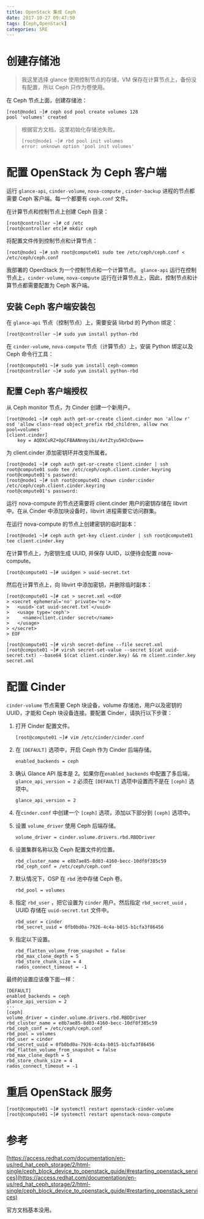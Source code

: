 ```yaml
---
title: OpenStack 集成 Ceph
date: 2017-10-27 09:47:50
tags: [Ceph,OpenStack]
categories: SRE
---
```


# 创建存储池

> 我这里选择 glance 使用控制节点的存储，VM 保存在计算节点上，备份没有配置，所以 Ceph 只作为卷使用。

在 Ceph 节点上面，创建存储池：



```shell
[root@node1 ~]# ceph osd pool create volumes 128
pool 'volumes' created
```

> 根据官方文档，这里初始化存储池失败。
>
> ```shell
> [root@node1 ~]# rbd pool init volumes
> error: unknown option 'pool init volumes'
> ```

# 配置 OpenStack 为 Ceph 客户端

运行 `glance-api`, `cinder-volume`, `nova-compute` , `cinder-backup` 进程的节点都需要 Ceph 客户端。每一个都要有 `ceph.conf` 文件。

在计算节点和控制节点上创建 Ceph 目录：

```shell
[root@controller ~]# cd /etc
[root@controller etc]# mkdir ceph
```

将配置文件传到控制节点和计算节点：

```shell
[root@node1 ~]# ssh root@compute01 sudo tee /etc/ceph/ceph.conf < /etc/ceph/ceph.conf
```

我部署的 OpenStack 为一个控制节点和一个计算节点。 `glance-api` 运行在控制节点上，`cinder-volume`, `nova-compute` 运行在计算节点上，因此，控制节点和计算节点都需要配置为 Ceph 客户端。

## 安装 Ceph 客户端安装包

在 `glance-api` 节点（控制节点）上，需要安装 librbd 的 Python 绑定：

```shell
[root@controller ~]# sudo yum install python-rbd
```

在 `cinder-volume`, `nova-compute` 节点（计算节点）上，安装 Python 绑定以及 Ceph 命令行工具：

```shell
[root@compute01 ~]# sudo yum install ceph-common
[root@controller ~]# sudo yum install python-rbd
```

## 配置 Ceph 客户端授权

从 Ceph monitor 节点，为 Cinder 创建一个新用户。

```
[root@node1 ~]# ceph auth get-or-create client.cinder mon 'allow r' osd 'allow class-read object_prefix rbd_children, allow rwx pool=volumes'
[client.cinder]
	key = AQDXCvRZ+OpCFBAANnmyibi/4vtZtyu5HJcQvw==
```

为 client.cinder 添加密钥环并改变所属者。

```shell
[root@node1 ~]# ceph auth get-or-create client.cinder | ssh root@compute01 sudo tee /etc/ceph/ceph.client.cinder.keyring
root@compute01's password: 
[root@node1 ~]# ssh root@compute01 chown cinder:cinder /etc/ceph/ceph.client.cinder.keyring
root@compute01's password:
```

运行 nova-compute 的节点还需要将 client.cinder 用户的密钥存储在 libvirt 中。在从 Cinder 中添加块设备时，libvirt 进程需要它访问群集。

在运行 nova-compute 的节点上创建密钥的临时副本：

```
[root@node1 ~]# ceph auth get-key client.cinder | ssh root@compute01 tee client.cinder.key
```

在计算节点上，为密钥生成 UUID, 并保存 UUID，以便待会配置 nova-compute。

```
[root@compute01 ~]# uuidgen > uuid-secret.txt
```

然后在计算节点上，向 libvirt 中添加密钥，并删除临时副本：

```
[root@compute01 ~]# cat > secret.xml <<EOF
> <secret ephemeral='no' private='no'>
>   <uuid>`cat uuid-secret.txt`</uuid>
>   <usage type='ceph'>
>     <name>client.cinder secret</name>
>   </usage>
> </secret>
> EOF

[root@compute01 ~]# virsh secret-define --file secret.xml
[root@compute01 ~]# virsh secret-set-value --secret $(cat uuid-secret.txt) --base64 $(cat client.cinder.key) && rm client.cinder.key secret.xml
```

# 配置 Cinder

 `cinder-volume` 节点需要 Ceph 块设备，volume 存储池，用户以及密钥的 UUID，才能和 Ceph 块设备连接。要配置 Cinder，请执行以下步骤：

1. 打开 Cinder 配置文件。

   ```
   [root@compute01 ~]# vim /etc/cinder/cinder.conf
   ```

2. 在 `[DEFAULT]` 选项中，开启 Ceph 作为 Cinder 后端存储。

   ```
   enabled_backends = ceph
   ```

3. 确认 Glance API 版本是 2。如果你在`enabled_backends` 中配置了多后端， `glance_api_version = 2` 必须在 `[DEFAULT]` 选项中设置而不是在 `[ceph]` 选项中。

   ```
   glance_api_version = 2
   ```

4. 在`cinder.conf` 中创建一个 `[ceph]` 选项，添加以下部分到 `[ceph]` 选项中。

5. 设置 `volume_driver` 使用 Ceph 后端存储。

   ```
   volume_driver = cinder.volume.drivers.rbd.RBDDriver
   ```

6. 设置集群名称以及 Ceph 配置文件的位置。

   ```
   rbd_cluster_name = e8b7ae85-8d03-4160-becc-10df8f385c59
   rbd_ceph_conf = /etc/ceph/ceph.conf
   ```

7. 默认情况下，OSP 在 `rbd` 池中存储 Ceph 卷。

   ```
   rbd_pool = volumes
   ```

8. 指定 `rbd_user` ，把它设置为 `cinder` 用户。然后指定 `rbd_secret_uuid` ，UUID 存储在 `uuid-secret.txt` 文件中。

   ```
   rbd_user = cinder
   rbd_secret_uuid = 0fb0bd0a-7926-4c4a-b015-b1cfa3f86456
   ```

9. 指定以下设置。

   ```
   rbd_flatten_volume_from_snapshot = false
   rbd_max_clone_depth = 5
   rbd_store_chunk_size = 4
   rados_connect_timeout = -1
   ```

最终的设置应该像下面一样：

```
[DEFAULT]
enabled_backends = ceph
glance_api_version = 2
···
[ceph]
volume_driver = cinder.volume.drivers.rbd.RBDDriver
rbd_cluster_name = e8b7ae85-8d03-4160-becc-10df8f385c59
rbd_ceph_conf = /etc/ceph/ceph.conf
rbd_pool = volumes
rbd_user = cinder
rbd_secret_uuid = 0fb0bd0a-7926-4c4a-b015-b1cfa3f86456
rbd_flatten_volume_from_snapshot = false
rbd_max_clone_depth = 5
rbd_store_chunk_size = 4
rados_connect_timeout = -1
```

# 重启 OpenStack 服务

```
[root@compute01 ~]# systemctl restart openstack-cinder-volume
[root@compute01 ~]# systemctl restart openstack-nova-compute
```

# 参考

[https://access.redhat.com/documentation/en-us/red_hat_ceph_storage/2/html-single/ceph_block_device_to_openstack_guide/#restarting_openstack_services](https://access.redhat.com/documentation/en-us/red_hat_ceph_storage/2/html-single/ceph_block_device_to_openstack_guide/#restarting_openstack_services)

官方文档基本没用。